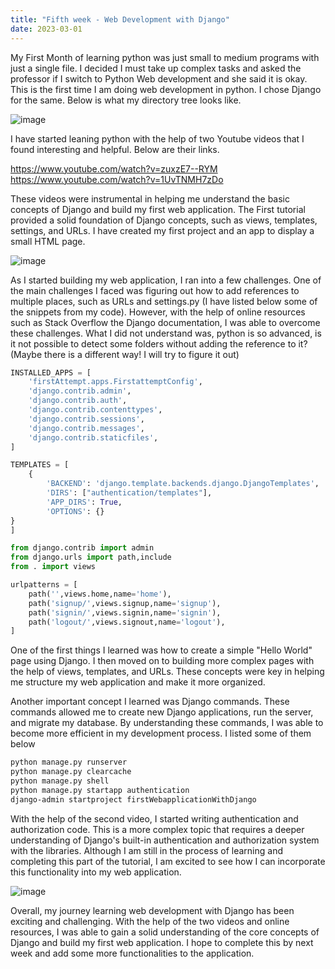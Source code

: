 ```yaml
---
title: "Fifth week - Web Development with Django"
date: 2023-03-01
---
```

My First Month of learning python was just small to medium programs with just a single file. I decided I must take up complex tasks and asked the professor if I switch to Python Web development and she said it is okay.  This is the first time I am doing web development in python. I chose Django for the same. Below is what my directory tree looks like. 

![image](https://user-images.githubusercontent.com/113061137/222328579-ced1a035-2fc4-4a69-baca-d23e7accd428.png)


I have started leaning python with the help of two Youtube videos that I found interesting and helpful. Below are their links.

<a href="https://www.youtube.com/watch?v=zuxzE7--RYM">https://www.youtube.com/watch?v=zuxzE7--RYM</a>
<br>
<a href="https://www.youtube.com/watch?v=1UvTNMH7zDo">https://www.youtube.com/watch?v=1UvTNMH7zDo</a>


These videos were instrumental in helping me understand the basic concepts of Django and build my first web application. The First tutorial provided a solid foundation of Django concepts, such as views, templates, settings, and URLs. I have created my first project and an app to display a small HTML page. 

![image](https://user-images.githubusercontent.com/113061137/222328876-b77e44ba-0f52-4376-ba20-c5b6f51e82b9.png)


As I started building my web application, I ran into a few challenges. One of the main challenges I faced was figuring out how to add references to multiple places, such as URLs and settings.py (I have listed below some of the snippets from my code). However, with the help of online resources such as Stack Overflow the Django documentation, I was able to overcome these challenges. What I did not understand was, python is so advanced, is it not possible to detect some folders without adding the reference to it? (Maybe there is a different way! I will try to figure it out)
```python
INSTALLED_APPS = [
    'firstAttempt.apps.FirstattemptConfig',
    'django.contrib.admin',
    'django.contrib.auth',
    'django.contrib.contenttypes',
    'django.contrib.sessions',
    'django.contrib.messages',
    'django.contrib.staticfiles',
]

```

```python
TEMPLATES = [
    {
        'BACKEND': 'django.template.backends.django.DjangoTemplates',
        'DIRS': ["authentication/templates"],
        'APP_DIRS': True,
        'OPTIONS': {}
}
]
```

```python
from django.contrib import admin
from django.urls import path,include
from . import views

urlpatterns = [
    path('',views.home,name='home'),
    path('signup/',views.signup,name='signup'),
    path('signin/',views.signin,name='signin'),
    path('logout/',views.signout,name='logout'),
]

```

One of the first things I learned was how to create a simple "Hello World" page using Django. I then moved on to building more complex pages with the help of views, templates, and URLs. These concepts were key in helping me structure my web application and make it more organized.

Another important concept I learned was Django commands. These commands allowed me to create new Django applications, run the server, and migrate my database. By understanding these commands, I was able to become more efficient in my development process. I listed some of them below

```bash
python manage.py runserver
python manage.py clearcache
python manage.py shell
python manage.py startapp authentication
django-admin startproject firstWebapplicationWithDjango
```

With the help of the second video, I started writing authentication and authorization code. This is a more complex topic that requires a deeper understanding of Django's built-in authentication and authorization system with the libraries. Although I am still in the process of learning and completing this part of the tutorial, I am excited to see how I can incorporate this functionality into my web application.

![image](https://user-images.githubusercontent.com/113061137/222328920-46f7e7ca-6edd-4fc1-a13e-f68bebb669c0.png)

Overall, my journey learning web development with Django has been exciting and challenging. With the help of the two videos and online resources, I was able to gain a solid understanding of the core concepts of Django and build my first web application. I hope to complete this by next week and add some more functionalities to the application.
